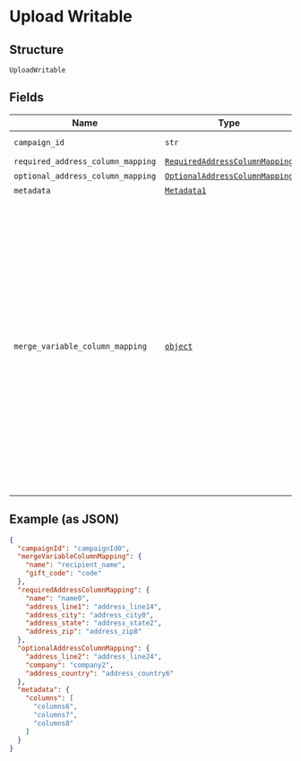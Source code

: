 
# Upload Writable

## Structure

`UploadWritable`

## Fields

| Name | Type | Tags | Description |
|  --- | --- | --- | --- |
| `campaign_id` | `str` | Required | **Constraints**: *Pattern*: `^cmp_[a-zA-Z0-9]+$` |
| `required_address_column_mapping` | [`RequiredAddressColumnMapping`](../../doc/models/required-address-column-mapping.md) | Optional | - |
| `optional_address_column_mapping` | [`OptionalAddressColumnMapping`](../../doc/models/optional-address-column-mapping.md) | Optional | - |
| `metadata` | [`Metadata1`](../../doc/models/metadata-1.md) | Optional | - |
| `merge_variable_column_mapping` | [`object`](../../doc/models/object-enum.md) | Optional | The mapping of column headers in your file to the merge variables present in your creative. See our <a href="https://help.lob.com/print-and-mail/building-a-mail-strategy/campaign-or-triggered-sends/campaign-audience-guide#step-3-map-merge-variable-data-if-applicable-7" target="_blank">Campaign Audience Guide</a> for additional details. <br />If a merge variable has the same "name" as a "key" in the `requiredAddressColumnMapping` or `optionalAddressColumnMapping` objects, then they **CANNOT** have a different value in this object. If a different value is provided, then when the campaign is processing it will get overwritten with the mapped value present in the `requiredAddressColumnMapping` or `optionalAddressColumnMapping` objects. If using customized QR code redirect from the Audience file, then a `qr_code_redirect_url` must be mapped to the column header as used in the CSV. |

## Example (as JSON)

```json
{
  "campaignId": "campaignId0",
  "mergeVariableColumnMapping": {
    "name": "recipient_name",
    "gift_code": "code"
  },
  "requiredAddressColumnMapping": {
    "name": "name0",
    "address_line1": "address_line14",
    "address_city": "address_city0",
    "address_state": "address_state2",
    "address_zip": "address_zip8"
  },
  "optionalAddressColumnMapping": {
    "address_line2": "address_line24",
    "company": "company2",
    "address_country": "address_country6"
  },
  "metadata": {
    "columns": [
      "columns6",
      "columns7",
      "columns8"
    ]
  }
}
```

